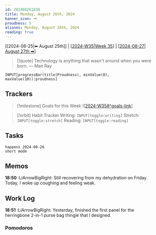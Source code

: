 ```yaml
---
id: 202408261838
title: Monday, August 26th, 2024
banner_icon: 🗝️
proudness: 5
aliases: Monday, August 26th, 2024
reading: true
---
```


[[2024-08-25|⬅ August 25th]] | [[2024-W35|Week 35]] | [[2024-08-27| August 27th ➡]]

> [!quote] Technology is anything that wasn't around when you were born.
> — Man Ray

```meta-bind
INPUT[progressBar(title(Proudness), minValue(0), maxValue(10)):proudness]
```

## Trackers

> [!milestone] Goals for this Week
> ![[2024-W35#^goals-link]]

> [!orbit] Habit Tracker
> Writing: `INPUT[toggle:writing]` Stretch: `INPUT[toggle:stretch]` Reading: `INPUT[toggle:reading]`

## Tasks

```tasks
happens 2024-08-26
short mode
```

## Memos

**18:50** :LiArrowBigRight: Still recovering from my dehydration on Friday. Today, I woke up coughing and feeling weak.

## Work Log

**18:51** :LiArrowBigRight: Yesterday, finished the first panel for the herringbone 2-in-1 purse bag thingie that I designed.

### Pomodoros

[//begin]: # "Autogenerated link references for markdown compatibility"
[2024-W35|Week 35]: <../../24.00 Weeks/2024-W35> "Week 35 of 2024"
[2024-08-27| August 27th ➡]: 2024-08-27 "Tuesday, August 27th, 2024"
[2024-W35#^goals-link]: <../../24.00 Weeks/2024-W35> "Week 35 of 2024"
[//end]: # "Autogenerated link references"